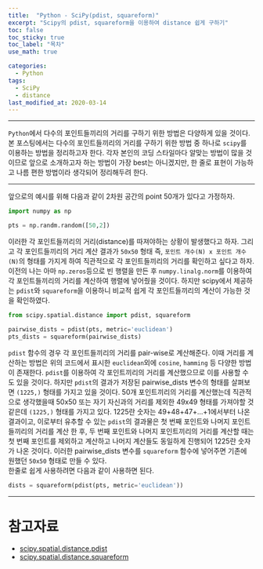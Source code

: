 ```yaml
---
title:  "Python - SciPy(pdist, squareform)"
excerpt: "Scipy의 pdist, squareform을 이용하여 distance 쉽게 구하기"
toc: false
toc_sticky: true
toc_label: "목차"
use_math: true

categories: 
  - Python
tags: 
  - SciPy
  - distance
last_modified_at: 2020-03-14
---
```


***

 `Python`에서 다수의 포인트들끼리의 거리를 구하기 위한 방법은 다양하게 있을 것이다. 본 포스팅에서는 다수의 포인트들끼리의 거리를 구하기 위한 방법 중 하나로 `scipy`를 이용하는 방법을 정리하고자 한다. 각자 본인의 코딩 스타일마다 알맞는 방법이 많을 것이므로 앞으로 소개하고자 하는 방법이 가장 best는 아니겠지만, 한 줄로 표현이 가능하고 나름 편한 방법이라 생각되어 정리해두려 한다.

***

앞으로의 예시를 위해 다음과 같이 2차원 공간의 point 50개가 있다고 가정하자.

```python
import numpy as np

pts = np.randm.random([50,2])
```

이러한 각 포인트들끼리의 거리(distance)를 따져야하는 상황이 발생했다고 하자. 그리고 각 포인트들끼리의 거리 계산 결과가 `50x50` 형태 즉, `포인트 개수(N) x 포인트 개수(N)`의 형태를 가지게 하여 직관적으로 각 포인트들끼리의 거리를 확인하고 싶다고 하자.  
이전의 나는 아마 `np.zeros`등으로 빈 행렬을 만든 후 `numpy.linalg.norm`를 이용하여 각 포인트들끼리의 거리를 계산하여 행렬에 넣어줬을 것이다. 하지만 scipy에서 제공하는 `pdist`와 `squareform`을 이용하니 비교적 쉽게 각 포인트들끼리의 계산이 가능한 것을 확인하였다. 

```python
from scipy.spatial.distance import pdist, squareform

pairwise_dists = pdist(pts, metric='euclidean')
pts_dists = squareform(pairwise_dists)
```

`pdist` 함수의 경우 각 포인트들끼리의 거리를 pair-wise로 계산해준다. 이때 거리를 계산하는 방법은 위의 코드에서 표시한 `euclidean`외에 `cosine`, `hamming` 등 다양한 방법이 존재한다. `pdist`를 이용하여 각 포인트끼리의 거리를 계산했으므로 이를 사용할 수도 있을 것이다. 하지만 `pdist`의 결과가 저장된 pairwise_dists 변수의 형태를 살펴보면 `(1225,)` 형태를 가지고 있을 것이다. 50개 포인트끼리의 거리를 계산했는데 직관적으로 생각했을때 50x50 또는 자기 자신과의 거리를 제외한 49x49 형태를 가져야할 것 같은데 `(1225,)` 형태를 가지고 있다. 1225란 숫자는 49+48+47+...+1에서부터 나온 결과이고, 이로부터 유추할 수 있는 `pdist`의 결과물은 첫 번째 포인트와 나머지 포인트들끼리의 거리를 계산 한 후, 두 번째 포인트와 나머지 포인트끼리의 거리를 계산할 때는 첫 번째 포인트를 제외하고 계산하고 나머지 계산들도 동일하게 진행되어 1225란 숫자가 나온 것이다. 이러한 pairwise_dists 변수를 `squareform` 함수에 넣어주면 기존에 원했던 `50x50` 형태로 만들 수 있다.  
한줄로 쉽게 사용하려면 다음과 같이 사용하면 된다.

```python
dists = squareform(pdist(pts, metric='euclidean'))
```

***

# 참고자료
* [scipy.spatial.distance.pdist](https://docs.scipy.org/doc/scipy/reference/generated/scipy.spatial.distance.pdist.html)
* [scipy.spatial.distance.squareform](https://docs.scipy.org/doc/scipy-0.14.0/reference/generated/scipy.spatial.distance.squareform.html)
